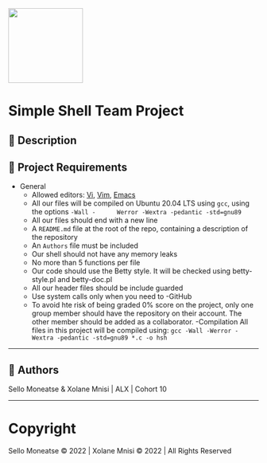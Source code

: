 <img src="https://upload.wikimedia.org/wikipedia/commons/1/18/C_Programming_Language.svg" width=150 height=150/> 

# Simple Shell Team Project

## :pushpin: Description

## :triangular_flag_on_post: Project Requirements
- General
	- Allowed editors: [Vi](https://en.wikipedia.org/wiki/Vi), [Vim](https://en.wikipedia.org/wiki/Vim_(text_editor)), [Emacs](https://en.wikipedia.org/wiki/Emacs)
	- All our files will be compiled on Ubuntu 20.04 LTS using ```gcc```, using the options ```-Wall -		Werror -Wextra -pedantic -std=gnu89```
	- All our files should end with a new line
	- A ```README.md``` file at the root of the repo, containing a description of the repository
	- An ```Authors``` file must be included
	- Our shell should not have any memory leaks
	- No more than 5 functions per file
	- Our code should use the Betty style. It will be checked using betty-style.pl and betty-doc.pl
	- All our header files should be include guarded
	- Use system calls only when you need to
-GitHub
	- To avoid hte risk of being graded 0% score on the project, only one group member should have the repository on their account. The other member should be added as a collaborator.
-Compilation
	All files in this project will be compiled using:
	```gcc -Wall -Werror -Wextra -pedantic -std=gnu89 *.c -o hsh```


___
## :bust_in_silhouette: Authors

Sello Moneatse & Xolane Mnisi | ALX | Cohort 10
___
# Copyright

Sello Moneatse &copy; 2022 | Xolane Mnisi &copy; 2022 | All Rights Reserved

